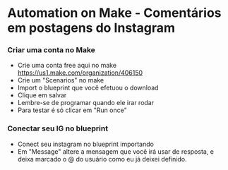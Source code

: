 # Automation on Make - Comentários em postagens do Instagram 

### Criar uma conta no Make
- Crie uma conta free aqui no make https://us1.make.com/organization/406150
- Crie um "Scenarios" no make
- Import o blueprint que você efetuou o download
- Clique em salvar
- Lembre-se de programar quando ele irar rodar
- Para testar é só clicar em "Run once"

### Conectar seu IG no blueprint
- Conect seu instagram no blueprint importando
- Em "Message" altere a mensagem que você irá usar de resposta, e deixa marcado o @ do usuário como eu já deixei definido. 
